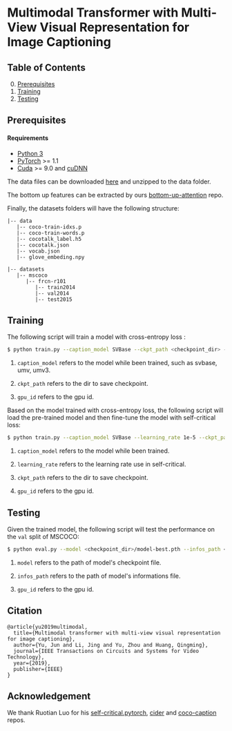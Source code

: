 # Multimodal Transformer with Multi-View Visual Representation for Image Captioning

## Table of Contents

0. [Prerequisites](#Prerequisites)
1. [Training](#Training)
2. [Testing](#Testing)

## Prerequisites

#### Requirements

- [Python 3](https://www.python.org/downloads/)
- [PyTorch](http://pytorch.org/) >= 1.1
- [Cuda](https://developer.nvidia.com/cuda-toolkit) >= 9.0 and [cuDNN](https://developer.nvidia.com/cudnn)

The data files can be downloaded [here](https://awma1-my.sharepoint.com/:u:/g/personal/yuz_l0_tn/ERbjWMCbY9FKv8TCv9efC4kBRXejz18NJreUyoRCxA6S5A?e=gFOs1Y) and unzipped to the data folder.

The bottom up features can be extracted by ours [bottom-up-attention](https://github.com/MILVLG/bottom-up-attention.pytorch) repo.

Finally, the datasets folders will have the following structure:

```angular2html
|-- data
   |-- coco-train-idxs.p
   |-- coco-train-words.p
   |-- cocotalk_label.h5
   |-- cocotalk.json
   |-- vocab.json
   |-- glove_embeding.npy

|-- datasets
   |-- mscoco
      |-- frcn-r101
         |-- train2014
         |-- val2014
         |-- test2015
```

## Training

The following script will train a model with cross-entropy loss :

```bash
$ python train.py --caption_model SVBase --ckpt_path <checkpoint_dir> --gpu_id 0
```

1. `caption_model` refers to the model while been trained, such as svbase, umv, umv3.

2. `ckpt_path` refers to the dir to save checkpoint.

3. `gpu_id` refers to the gpu id.

Based on the model trained with cross-entropy loss, the following script will load the pre-trained model and then fine-tune the model with self-critical loss:

```bash
$ python train.py --caption_model SVBase --learning_rate 1e-5 --ckpt_path <checkpoint_dir> --start_from <checkpoint_dir_rl> --gpu_id 0 --max_epochs 25
```

1. `caption_model` refers to the model while been trained.

2. `learning_rate` refers to the learning rate use in self-critical.

3. `ckpt_path` refers to the dir to save checkpoint.

4. `gpu_id` refers to the gpu id.

## Testing

Given the trained model, the following script will test the performance on the `val` split of MSCOCO:

```bash
$ python eval.py --model <checkpoint_dir>/model-best.pth --infos_path <checkpoint_dir>/infos.pkl --gpu_id 0
```

1. `model` refers to the path of model's checkpoint file.

2. `infos_path` refers to the path of model's informations file.

3. `gpu_id` refers to the gpu id.

## Citation

```
@article{yu2019multimodal,
  title={Multimodal transformer with multi-view visual representation for image captioning},
  author={Yu, Jun and Li, Jing and Yu, Zhou and Huang, Qingming},
  journal={IEEE Transactions on Circuits and Systems for Video Technology},
  year={2019},
  publisher={IEEE}
}
```

## Acknowledgement
We thank Ruotian Luo for his [self-critical.pytorch](https://github.com/ruotianluo/self-critical.pytorch), [cider](https://github.com/ruotianluo/cider/tree/e9b736d038d39395fa2259e39342bb876f1cc877) and [coco-caption](https://github.com/ruotianluo/coco-caption/tree/ea20010419a955fed9882f9dcc53f2dc1ac65092) repos.